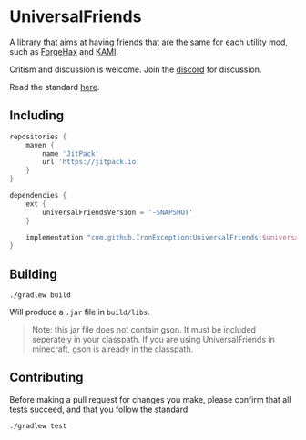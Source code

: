 # UniversalFriends
A library that aims at having friends that are the same for each utility mod, such as [ForgeHax](https://github.com/fr1kin/ForgeHax) and [KAMI](https://github.com/S-B99/KAMI). 

Critism and discussion is welcome. Join the [discord](https://discord.gg/JNjnpBu) for discussion.

Read the standard [here](STANDARD.md).

## Including
```gradle
repositories {
    maven {
        name 'JitPack'
        url 'https://jitpack.io'
    }
}

dependencies {
    ext {
        universalFriendsVersion = '-SNAPSHOT'
    }

    implementation "com.github.IronException:UniversalFriends:$universalFriendsVersion"
}
```

## Building
```
./gradlew build
```
Will produce a `.jar` file in `build/libs`.

> Note: this jar file does not contain gson. It must be included seperately in your classpath. If you are using UniversalFriends in minecraft, gson is already in the classpath.

## Contributing
Before making a pull request for changes you make, please confirm that all tests succeed, and that you follow the standard.
```
./gradlew test
```
